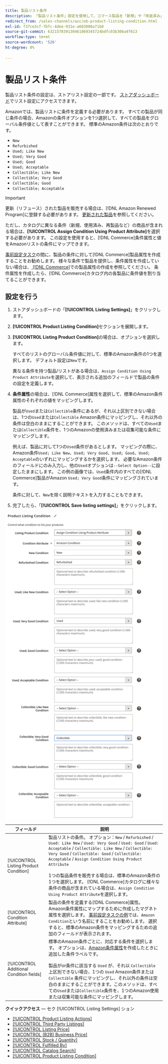 ```yaml
---
title: 製品リスト条件
description: 「製品リスト条件」設定を使用して、コマース製品を「新規」や「改装済み」などのAmazon製品の条件にマップします。
redirect_from: /sales-channels/asc/ob-product-listing-condition.html
exl-id: f37ce3cf-7bfc-4dee-931e-a603008a71b8
source-git-commit: 632157839130461869345724bdfc03b306a4f613
workflow-type: tm+mt
source-wordcount: '526'
ht-degree: 0%

---
```


# 製品リスト条件

製品リスト条件の設定は、ストアリスト設定の一部です。 [ストアダッシュボード](./amazon-store-dashboard.md)でリスト設定にアクセスできます。

Amazonでは、製品リストに条件を定義する必要があります。 すべての製品が同じ条件の場合、Amazonの条件オプションを1つ選択して、すべての製品をグローバル条件値として表すことができます。 標準のAmazon条件は次のとおりです。

- `New`
- `Refurbished`
- `Used; Like New`
- `Used; Very Good`
- `Used; Good`
- `Used; Acceptable`
- `Collectible; Like New`
- `Collectible; Very Good`
- `Collectible; Good`
- `Collectible; Acceptable`

>[!IMPORTANT]
>
>更新（リフュース）された製品を販売する場合は、[!DNL Amazon Renewed Program]に登録する必要があります。 [更新された製品](./renewed-products.md)を参照してください。

ただし、カタログに異なる条件（新規、使用済み、再製品など）の商品が含まれる場合は、**[!UICONTROL Assign Condition Using Product Attribute]**&#x200B;を選択する必要があります。 この設定を使用すると、[!DNL Commerce]条件属性と値をAmazonリストの条件にマップできます。

[事前設定タスク](./amazon-pre-setup-tasks.md)の間に、製品の条件に対して[!DNL Commerce]製品属性を作成することをお勧めします。 様々な条件で製品を提供し、条件属性を作成していない場合は、[ [!DNL Commerce]](./ob-creating-magento-attributes.md)での製品属性の作成を参照してください。 条件属性を作成したら、[!DNL Commerce]カタログ内の各製品に条件値を割り当てることができます。

## 設定を行う

1. ストアダッシュボードの「**[!UICONTROL Listing Settings]**」をクリックします。

1. **[!UICONTROL Product Listing Condition]**&#x200B;セクションを展開します。

1. **[!UICONTROL Listing Product Condition]**&#x200B;の場合は、オプションを選択します。

   すべてのリストのグローバル条件値に対して、標準のAmazon条件の1つを選択します。 デフォルト設定は`New`です。

   異なる条件を持つ製品/リストがある場合は、`Assign Condition Using Product Attribute`を選択して、表示される追加のフィールドで製品の条件の設定を定義します。

1. **条件属性**&#x200B;の場合は、[!DNL Commerce]属性を選択して、標準のAmazon条件属性のそれぞれの値をマッピングします。

   製品が`Used`または`Collectible`条件にあるが、それ以上区別できない場合は、1つの`Used`または`Collectible` Amazon条件にマッピングし、それ以外の条件は空白のままにすることができます。 このメソッドは、すべての`Used`または`Collectible`条件を、1つのAmazonの使用済みまたは収集可能な条件にマッピングします。

   例えば、製品に対して1つの`Used`条件があるとします。 マッピングの際に、Amazon条件`Used; Like New`、`Used; Very Good`、`Used; Good`、`Used; Acceptable`のいずれにマッピングするかを選択します。 必要なAmazon条件のフィールドにのみ入力し、他の`Used`オプションは`--Select Option--`に設定したままにします。 この例の画像では、`Used`条件内のすべての[!DNL Commerce]製品がAmazon `Used; Very Good`条件にマッピングされています。

   条件に対して、`New`を除く説明テキストを入力することもできます。

1. 完了したら、「**[!UICONTROL Save listing settings]**」をクリックします。

![製品リスト条件](assets/amazon-product-listing-condition.png)

| フィールド | 説明 |
|---|---|
| [!UICONTROL Listing Product Condition] | 製品リストの条件。 オプション：`New` / `Refurbished` / `Used: Like New` / `Used: Very Good` / `Used: Good` / `Used: Acceptable` / `Collectible: Like New` / `Collectible: Very Good` / `Collectible: Good` / `Collectible: Acceptable` / `Assign Condition Using Product Attribute`<br><br>1つの製品条件を販売する場合は、標準のAmazon条件の1つを選択します。 [!DNL Commerce]カタログに様々な条件の商品が含まれている場合は、`Assign Condition Using Product Attribute`を選択します。 |
| [!UICONTROL Condition Attribute] | 製品の条件を定義する[!DNL Commerce]属性。 Amazon条件属性にマップするために作成したマグネト属性を選択します。 [事前設定タスクの例](./ob-creating-magento-attributes.md)では、`Amazon Condition`という名前にすることをお勧めします。 選択すると、標準のAmazon条件をマッピングするための追加のフィールドが表示されます。 |
| [!UICONTROL Additional Condition fields] | 標準のAmazon条件ごとに、対応する条件を選択します。 オプションは、[Amazon条件属性](./ob-creating-magento-attributes.md)を作成したときに追加した条件ラベルです。<br><br>製品がor条件に該当する `Used` が、それ以 `Collectible` 上区別できない場合、1つの `Used` Amazon条件または `Collectible` 条件にマッピングし、それ以外の条件は空白のままにすることができます。このメソッドは、すべての`Used`または`Collectible`条件を、1つのAmazon使用または収集可能な条件にマッピングします。 |

**クイックアクセス**  — セク [!UICONTROL Listing Settings] ション

- [[!UICONTROL Product Listing Actions]](./product-listing-actions.md)
- [[!UICONTROL Third Party Listings]](./third-party-listing-settings.md)
- [[!UICONTROL Listing Price]](./listing-price.md)
- [[!UICONTROL (B2B) Business Price]](./business-pricing.md)
- [[!UICONTROL Stock / Quantity]](./stock-quantity.md)
- [[!UICONTROL Fulfilled By]](./fulfilled-by.md)
- [[!UICONTROL Catalog Search]](./catalog-search.md)
- [[!UICONTROL Product Listing Condition]](./product-listing-condition.md)
